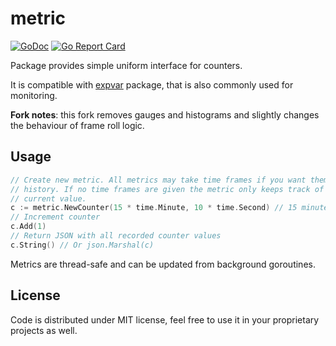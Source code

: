 # metric

[![GoDoc](https://godoc.org/github.com/yum-install-brains/metric?status.svg)](https://godoc.org/github.com/yum-install-brains/metric)
[![Go Report Card](https://goreportcard.com/badge/github.com/yum-install-brains/metric)](https://goreportcard.com/report/github.com/yum-install-brains/metric)

Package provides simple uniform interface for counters. 

It is compatible with [expvar](https://golang.org/pkg/expvar/) package, that is
also commonly used for monitoring.

**Fork notes**: this fork removes gauges and histograms and slightly changes the behaviour of frame roll logic.

## Usage

```go
// Create new metric. All metrics may take time frames if you want them to keep
// history. If no time frames are given the metric only keeps track of a single
// current value.
c := metric.NewCounter(15 * time.Minute, 10 * time.Second) // 15 minutes of history with 10 second precision
// Increment counter
c.Add(1)
// Return JSON with all recorded counter values
c.String() // Or json.Marshal(c)
```

Metrics are thread-safe and can be updated from background goroutines.

## License

Code is distributed under MIT license, feel free to use it in your proprietary
projects as well.
